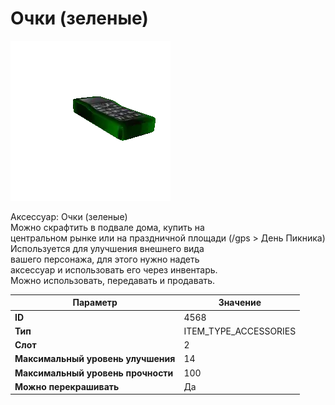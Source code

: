 # Очки (зеленые)

![Item Image](../img/4568.webp?raw=true)

Аксессуар: Очки (зеленые)<br>Можно скрафтить в подвале дома, купить на <br>центральном рынке или на праздничной площади (/gps > День Пикника)<br>Используется для улучшения внешнего вида<br>вашего персонажа, для этого нужно надеть<br>аксессуар и использовать его через инвентарь.<br>Можно использовать, передавать и продавать.


| Параметр | Значение |
|----------|----------|
| **ID** | 4568 |
| **Тип** | ITEM_TYPE_ACCESSORIES |
| **Слот** | 2 |
| **Максимальный уровень улучшения** | 14 |
| **Максимальный уровень прочности** | 100 |
| **Можно перекрашивать** | Да |


